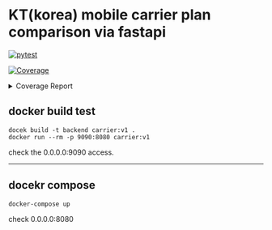# KT(korea) mobile carrier plan comparison via fastapi

[![pytest](https://github.com/CodeMath/carrier-plan-comparison-fastapi/actions/workflows/python-app.yml/badge.svg)](https://github.com/CodeMath/carrier-plan-comparison-fastapi/actions/workflows/python-app.yml)

<!-- Pytest Coverage Comment:Begin -->
<a href="https://github.com/CodeMath/carrier-plan-comparison-fastapi/blob/main/README.md"><img alt="Coverage" src="https://img.shields.io/badge/Coverage-63%25-yellow.svg" /></a><details><summary>Coverage Report </summary><table><tr><th>File</th><th>Stmts</th><th>Miss</th><th>Cover</th><th>Missing</th></tr><tbody><tr><td colspan="5"><b>api/app</b></td></tr><tr><td>&nbsp; &nbsp;<a href="https://github.com/CodeMath/carrier-plan-comparison-fastapi/blob/main/api/app/dependency.py">dependency.py</a></td><td>6</td><td>6</td><td>0%</td><td><a href="https://github.com/CodeMath/carrier-plan-comparison-fastapi/blob/main/api/app/dependency.py#L1-L10">1&ndash;10</a></td></tr><tr><td colspan="5"><b>api/app/internal</b></td></tr><tr><td>&nbsp; &nbsp;<a href="https://github.com/CodeMath/carrier-plan-comparison-fastapi/blob/main/api/app/internal/calculater.py">calculater.py</a></td><td>19</td><td>3</td><td>84%</td><td><a href="https://github.com/CodeMath/carrier-plan-comparison-fastapi/blob/main/api/app/internal/calculater.py#L20">20</a>, <a href="https://github.com/CodeMath/carrier-plan-comparison-fastapi/blob/main/api/app/internal/calculater.py#L39-L40">39&ndash;40</a></td></tr><tr><td>&nbsp; &nbsp;<a href="https://github.com/CodeMath/carrier-plan-comparison-fastapi/blob/main/api/app/internal/calculater_range.py">calculater_range.py</a></td><td>10</td><td>7</td><td>30%</td><td><a href="https://github.com/CodeMath/carrier-plan-comparison-fastapi/blob/main/api/app/internal/calculater_range.py#L5-L12">5&ndash;12</a>, <a href="https://github.com/CodeMath/carrier-plan-comparison-fastapi/blob/main/api/app/internal/calculater_range.py#L16">16</a></td></tr><tr><td colspan="5"><b>api/app/router</b></td></tr><tr><td>&nbsp; &nbsp;<a href="https://github.com/CodeMath/carrier-plan-comparison-fastapi/blob/main/api/app/router/combination.py">combination.py</a></td><td>95</td><td>66</td><td>31%</td><td><a href="https://github.com/CodeMath/carrier-plan-comparison-fastapi/blob/main/api/app/router/combination.py#L44-L45">44&ndash;45</a>, <a href="https://github.com/CodeMath/carrier-plan-comparison-fastapi/blob/main/api/app/router/combination.py#L50-L51">50&ndash;51</a>, <a href="https://github.com/CodeMath/carrier-plan-comparison-fastapi/blob/main/api/app/router/combination.py#L68-L91">68&ndash;91</a>, <a href="https://github.com/CodeMath/carrier-plan-comparison-fastapi/blob/main/api/app/router/combination.py#L102-L201">102&ndash;201</a></td></tr><tr><td>&nbsp; &nbsp;<a href="https://github.com/CodeMath/carrier-plan-comparison-fastapi/blob/main/api/app/router/plan_list.py">plan_list.py</a></td><td>59</td><td>20</td><td>66%</td><td><a href="https://github.com/CodeMath/carrier-plan-comparison-fastapi/blob/main/api/app/router/plan_list.py#L61">61</a>, <a href="https://github.com/CodeMath/carrier-plan-comparison-fastapi/blob/main/api/app/router/plan_list.py#L63">63</a>, <a href="https://github.com/CodeMath/carrier-plan-comparison-fastapi/blob/main/api/app/router/plan_list.py#L69-L80">69&ndash;80</a>, <a href="https://github.com/CodeMath/carrier-plan-comparison-fastapi/blob/main/api/app/router/plan_list.py#L104">104</a>, <a href="https://github.com/CodeMath/carrier-plan-comparison-fastapi/blob/main/api/app/router/plan_list.py#L112-L122">112&ndash;122</a></td></tr><tr><td colspan="5"><b>api/app/router/test_router</b></td></tr><tr><td>&nbsp; &nbsp;<a href="https://github.com/CodeMath/carrier-plan-comparison-fastapi/blob/main/api/app/router/test_router/test_user_plan.py">test_user_plan.py</a></td><td>25</td><td>8</td><td>68%</td><td><a href="https://github.com/CodeMath/carrier-plan-comparison-fastapi/blob/main/api/app/router/test_router/test_user_plan.py#L38-L39">38&ndash;39</a>, <a href="https://github.com/CodeMath/carrier-plan-comparison-fastapi/blob/main/api/app/router/test_router/test_user_plan.py#L48-L50">48&ndash;50</a>, <a href="https://github.com/CodeMath/carrier-plan-comparison-fastapi/blob/main/api/app/router/test_router/test_user_plan.py#L87-L88">87&ndash;88</a>, <a href="https://github.com/CodeMath/carrier-plan-comparison-fastapi/blob/main/api/app/router/test_router/test_user_plan.py#L97-L98">97&ndash;98</a></td></tr><tr><td><b>TOTAL</b></td><td><b>298</b></td><td><b>110</b></td><td><b>63%</b></td><td>&nbsp;</td></tr></tbody></table></details>
<!-- Pytest Coverage Comment:End -->


## docker build test

```
docek build -t backend carrier:v1 .
docker run --rm -p 9090:8080 carrier:v1
```
check the 0.0.0.0:9090 access. 

***
## docekr compose
```
docker-compose up
```
check 0.0.0.0:8080
